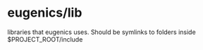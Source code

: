 eugenics/lib
===============

libraries that eugenics uses.
Should be symlinks to folders inside $PROJECT_ROOT/include
